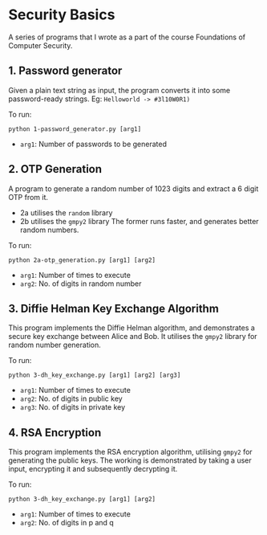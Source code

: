 # Security Basics
A series of programs that I wrote as a part of the course Foundations of Computer Security. 

## 1. Password generator
Given a plain text string as input, the program converts it into some password-ready strings.
Eg: `Helloworld -> #3l10W0R1)`

To run:
```
python 1-password_generator.py [arg1]
```
- `arg1`: Number of passwords to be generated  


## 2. OTP Generation
A program to generate a random number of 1023 digits and extract a 6 digit OTP from it.
- 2a utilises the `random` library
- 2b utilises the `gmpy2` library
The former runs faster, and generates better random numbers.

To run:
```
python 2a-otp_generation.py [arg1] [arg2]
```
- `arg1`: Number of times to execute
- `arg2`: No. of digits in random number  


## 3. Diffie Helman Key Exchange Algorithm
This program implements the Diffie Helman algorithm, and demonstrates a secure key exchange between Alice and Bob. It utilises the `gmpy2` library for random number generation.

To run:
```
python 3-dh_key_exchange.py [arg1] [arg2] [arg3]
```
- `arg1`: Number of times to execute
- `arg2`: No. of digits in public key
- `arg3`: No. of digits in private key


## 4. RSA Encryption
This program implements the RSA encryption algorithm, utilising `gmpy2` for generating the public keys. The working is demonstrated by taking a user input, encrypting it and subsequently decrypting it.

To run:
```
python 3-dh_key_exchange.py [arg1] [arg2]
```
- `arg1`: Number of times to execute
- `arg2`: No. of digits in p and q